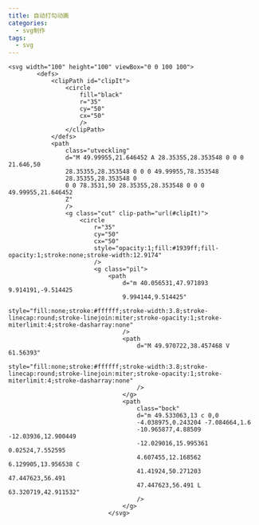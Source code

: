 ```yaml
---
title: 自动打勾动画
categories: 
  - svg制作
tags:
  - svg
---    
```



    <svg width="100" height="100" viewBox="0 0 100 100">
            <defs>
                <clipPath id="clipIt">
                    <circle
                        fill="black"
                        r="35"
                        cy="50"
                        cx="50"
                        />
                    </clipPath>
                </defs>
                <path
                    class="utveckling"
                    d="M 49.99955,21.646452 A 28.35355,28.353548 0 0 0 21.646,50
                    28.35355,28.353548 0 0 0 49.99955,78.353548
                    28.35355,28.353548 0
                    0 0 78.3531,50 28.35355,28.353548 0 0 0 49.99955,21.646452
                    Z"
                    />
                    <g class="cut" clip-path="url(#clipIt)">
                        <circle
                            r="35"
                            cy="50"
                            cx="50"
                            style="opacity:1;fill:#1939ff;fill-opacity:1;stroke:none;stroke-width:12.9174"
                            />
                            <g class="pil">
                                <path
                                    d="m 40.056531,47.971893 9.914191,-9.514425
                                    9.994144,9.514425"
                                    style="fill:none;stroke:#ffffff;stroke-width:3.8;stroke-linecap:round;stroke-linejoin:miter;stroke-opacity:1;stroke-miterlimit:4;stroke-dasharray:none"
                                    />
                                    <path
                                        d="M 49.970722,38.457468 V 61.56393"
                                        style="fill:none;stroke:#ffffff;stroke-width:3.8;stroke-linecap:round;stroke-linejoin:miter;stroke-opacity:1;stroke-miterlimit:4;stroke-dasharray:none"
                                        />
                                    </g>
                                    <path
                                        class="bock"
                                        d="m 49.533063,13 c 0,0
                                        -4.038975,0.243204 -7.084664,1.6
                                        -10.965877,4.88509 -12.03936,12.900449
                                        -12.029016,15.995361 0.02524,7.552595
                                        4.607455,12.168562 6.129905,13.956538 C
                                        41.41924,50.271203 47.447623,56.491
                                        47.447623,56.491 L 63.320719,42.911532"
                                        />
                                    </g>
                                </svg>

